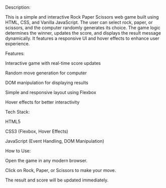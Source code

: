 Description:

This is a simple and interactive Rock Paper Scissors web game built using HTML, CSS, and Vanilla JavaScript. The user can select rock, paper, or scissors, and the computer randomly generates its choice. The game logic determines the winner, updates the score, and displays the result message dynamically. It features a responsive UI and hover effects to enhance user experience.

Features:

Interactive game with real-time score updates

Random move generation for computer

DOM manipulation for displaying results

Simple and responsive layout using Flexbox

Hover effects for better interactivity

Tech Stack:

HTML5

CSS3 (Flexbox, Hover Effects)

JavaScript (Event Handling, DOM Manipulation)

How to Use:

Open the game in any modern browser.

Click on Rock, Paper, or Scissors to make your move.

The result and score will be updated immediately.

